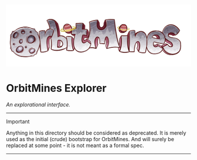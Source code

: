 ![orbitmines.logo.3000x1000.png](..%2Flib%2Forganizations%2Forbitmines%2Flogo%2Forbitmines.logo.3000x1000.png)

# OrbitMines Explorer
*An explorational interface.*

---

> [!IMPORTANT]
> Anything in this directory should be considered as deprecated. It is merely used as the initial (crude) bootstrap for OrbitMines. And will surely be replaced at some point - it is not meant as a formal spec.

---

